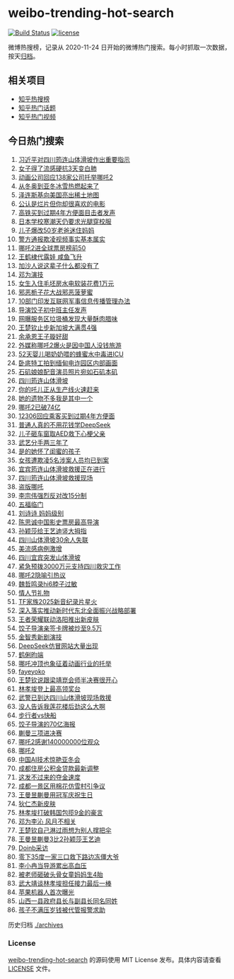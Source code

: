 # weibo-trending-hot-search

[![Build Status](https://github.com/justjavac/weibo-trending-hot-search/workflows/ci/badge.svg?branch=master)](https://github.com/justjavac/weibo-trending-hot-search/actions)
[![license](https://img.shields.io/github/license/justjavac/weibo-trending-hot-search)](https://github.com/justjavac/weibo-trending-hot-search/blob/master/LICENSE)

微博热搜榜，记录从 2020-11-24 日开始的微博热门搜索。每小时抓取一次数据，按天[归档](./archives)。

## 相关项目

- [知乎热搜榜](https://github.com/justjavac/zhihu-trending-top-search)
- [知乎热门话题](https://github.com/justjavac/zhihu-trending-hot-questions)
- [知乎热门视频](https://github.com/justjavac/zhihu-trending-hot-video)

## 今日热门搜索

<!-- BEGIN -->
<!-- 最后更新时间 Sun Feb 09 2025 05:11:52 GMT+0800 (China Standard Time) -->

1. [习近平对四川筠连山体滑坡作出重要指示](https://s.weibo.com//weibo?q=%23%E4%B9%A0%E8%BF%91%E5%B9%B3%E5%AF%B9%E5%9B%9B%E5%B7%9D%E7%AD%A0%E8%BF%9E%E5%B1%B1%E4%BD%93%E6%BB%91%E5%9D%A1%E4%BD%9C%E5%87%BA%E9%87%8D%E8%A6%81%E6%8C%87%E7%A4%BA%23&Refer=new_time)
1. [女子得了流感硬抗3天变白肺](https://s.weibo.com//weibo?q=%23%E5%A5%B3%E5%AD%90%E5%BE%97%E4%BA%86%E6%B5%81%E6%84%9F%E7%A1%AC%E6%8A%973%E5%A4%A9%E5%8F%98%E7%99%BD%E8%82%BA%23&t=31&band_rank=12&Refer=top)
1. [动画公司回应138家公司托举哪吒2](https://s.weibo.com//weibo?q=%23%E5%8A%A8%E7%94%BB%E5%85%AC%E5%8F%B8%E5%9B%9E%E5%BA%94138%E5%AE%B6%E5%85%AC%E5%8F%B8%E6%89%98%E4%B8%BE%E5%93%AA%E5%90%922%23&t=31&band_rank=12&Refer=top)
1. [从冬奥到亚冬冰雪热燃起来了](https://s.weibo.com//weibo?q=%23%E4%BB%8E%E5%86%AC%E5%A5%A5%E5%88%B0%E4%BA%9A%E5%86%AC%E5%86%B0%E9%9B%AA%E7%83%AD%E7%87%83%E8%B5%B7%E6%9D%A5%E4%BA%86%23&t=31&band_rank=3&Refer=top)
1. [泽连斯基向美国亮出稀土地图](https://s.weibo.com//weibo?q=%23%E6%B3%BD%E8%BF%9E%E6%96%AF%E5%9F%BA%E5%90%91%E7%BE%8E%E5%9B%BD%E4%BA%AE%E5%87%BA%E7%A8%80%E5%9C%9F%E5%9C%B0%E5%9B%BE%23&t=31&band_rank=34&Refer=top)
1. [公认是烂片但你却很喜欢的电影](https://s.weibo.com//weibo?q=%23%E5%85%AC%E8%AE%A4%E6%98%AF%E7%83%82%E7%89%87%E4%BD%86%E4%BD%A0%E5%8D%B4%E5%BE%88%E5%96%9C%E6%AC%A2%E7%9A%84%E7%94%B5%E5%BD%B1%23&t=31&band_rank=4&Refer=top)
1. [高铁买到过期4年方便面目击者发声](https://s.weibo.com//weibo?q=%23%E9%AB%98%E9%93%81%E4%B9%B0%E5%88%B0%E8%BF%87%E6%9C%9F4%E5%B9%B4%E6%96%B9%E4%BE%BF%E9%9D%A2%E7%9B%AE%E5%87%BB%E8%80%85%E5%8F%91%E5%A3%B0%23&t=31&band_rank=14&Refer=top)
1. [日本学校寒潮天仍要求光腿穿校服](https://s.weibo.com//weibo?q=%23%E6%97%A5%E6%9C%AC%E5%AD%A6%E6%A0%A1%E5%AF%92%E6%BD%AE%E5%A4%A9%E4%BB%8D%E8%A6%81%E6%B1%82%E5%85%89%E8%85%BF%E7%A9%BF%E6%A0%A1%E6%9C%8D%23&t=31&band_rank=6&Refer=top)
1. [儿子爆改50岁老爸迷住妈妈](https://s.weibo.com//weibo?q=%23%E5%84%BF%E5%AD%90%E7%88%86%E6%94%B950%E5%B2%81%E8%80%81%E7%88%B8%E8%BF%B7%E4%BD%8F%E5%A6%88%E5%A6%88%23&t=31&band_rank=4&Refer=top)
1. [警方通报欺凌视频事实基本属实](https://s.weibo.com//weibo?q=%23%E8%AD%A6%E6%96%B9%E9%80%9A%E6%8A%A5%E6%AC%BA%E5%87%8C%E8%A7%86%E9%A2%91%E4%BA%8B%E5%AE%9E%E5%9F%BA%E6%9C%AC%E5%B1%9E%E5%AE%9E%23&t=31&band_rank=10&Refer=top)
1. [哪吒2进全球票房榜前50](https://s.weibo.com//weibo?q=%23%E5%93%AA%E5%90%922%E8%BF%9B%E5%85%A8%E7%90%83%E7%A5%A8%E6%88%BF%E6%A6%9C%E5%89%8D50%23&t=31&band_rank=1&Refer=top)
1. [王鹤棣代露娃 咸鱼飞升](https://s.weibo.com//weibo?q=%E7%8E%8B%E9%B9%A4%E6%A3%A3%E4%BB%A3%E9%9C%B2%E5%A8%83%20%E5%92%B8%E9%B1%BC%E9%A3%9E%E5%8D%87&t=31&band_rank=11&Refer=top)
1. [加沙人说这辈子什么都没有了](https://s.weibo.com//weibo?q=%23%E5%8A%A0%E6%B2%99%E4%BA%BA%E8%AF%B4%E8%BF%99%E8%BE%88%E5%AD%90%E4%BB%80%E4%B9%88%E9%83%BD%E6%B2%A1%E6%9C%89%E4%BA%86%23&t=31&band_rank=7&Refer=top)
1. [邓为演技](https://s.weibo.com//weibo?q=%E9%82%93%E4%B8%BA%E6%BC%94%E6%8A%80&t=31&band_rank=22&Refer=top)
1. [女生入住毛坯房水电软装花费1万元](https://s.weibo.com//weibo?q=%23%E5%A5%B3%E7%94%9F%E5%85%A5%E4%BD%8F%E6%AF%9B%E5%9D%AF%E6%88%BF%E6%B0%B4%E7%94%B5%E8%BD%AF%E8%A3%85%E8%8A%B1%E8%B4%B91%E4%B8%87%E5%85%83%23&t=31&band_rank=20&Refer=top)
1. [邪恶栀子花大战邪恶菠萝蜜](https://s.weibo.com//weibo?q=%E9%82%AA%E6%81%B6%E6%A0%80%E5%AD%90%E8%8A%B1%E5%A4%A7%E6%88%98%E9%82%AA%E6%81%B6%E8%8F%A0%E8%90%9D%E8%9C%9C&t=31&band_rank=7&Refer=top)
1. [10部门印发互联网军事信息传播管理办法](https://s.weibo.com//weibo?q=%2310%E9%83%A8%E9%97%A8%E5%8D%B0%E5%8F%91%E4%BA%92%E8%81%94%E7%BD%91%E5%86%9B%E4%BA%8B%E4%BF%A1%E6%81%AF%E4%BC%A0%E6%92%AD%E7%AE%A1%E7%90%86%E5%8A%9E%E6%B3%95%23&t=31&band_rank=16&Refer=top)
1. [导演饺子初中班主任发声](https://s.weibo.com//weibo?q=%23%E5%AF%BC%E6%BC%94%E9%A5%BA%E5%AD%90%E5%88%9D%E4%B8%AD%E7%8F%AD%E4%B8%BB%E4%BB%BB%E5%8F%91%E5%A3%B0%23&t=31&band_rank=27&Refer=top)
1. [网曝服务区垃圾桶发现大量酥肉腊味](https://s.weibo.com//weibo?q=%23%E7%BD%91%E6%9B%9D%E6%9C%8D%E5%8A%A1%E5%8C%BA%E5%9E%83%E5%9C%BE%E6%A1%B6%E5%8F%91%E7%8E%B0%E5%A4%A7%E9%87%8F%E9%85%A5%E8%82%89%E8%85%8A%E5%91%B3%23&t=31&band_rank=19&Refer=top)
1. [王楚钦止步新加坡大满贯4强](https://s.weibo.com//weibo?q=%23%E7%8E%8B%E6%A5%9A%E9%92%A6%E6%AD%A2%E6%AD%A5%E6%96%B0%E5%8A%A0%E5%9D%A1%E5%A4%A7%E6%BB%A1%E8%B4%AF4%E5%BC%BA%23&t=31&band_rank=5&Refer=top)
1. [余承恩王子璇好甜](https://s.weibo.com//weibo?q=%E4%BD%99%E6%89%BF%E6%81%A9%E7%8E%8B%E5%AD%90%E7%92%87%E5%A5%BD%E7%94%9C&t=31&band_rank=29&Refer=top)
1. [外媒称哪吒2爆火是因中国人没钱旅游](https://s.weibo.com//weibo?q=%23%E5%A4%96%E5%AA%92%E7%A7%B0%E5%93%AA%E5%90%922%E7%88%86%E7%81%AB%E6%98%AF%E5%9B%A0%E4%B8%AD%E5%9B%BD%E4%BA%BA%E6%B2%A1%E9%92%B1%E6%97%85%E6%B8%B8%23&t=31&band_rank=21&Refer=top)
1. [52天婴儿喝奶奶喂的蜂蜜水中毒进ICU](https://s.weibo.com//weibo?q=%2352%E5%A4%A9%E5%A9%B4%E5%84%BF%E5%96%9D%E5%A5%B6%E5%A5%B6%E5%96%82%E7%9A%84%E8%9C%82%E8%9C%9C%E6%B0%B4%E4%B8%AD%E6%AF%92%E8%BF%9BICU%23&t=31&band_rank=23&Refer=top)
1. [卧底特工拍到缅甸电诈园区内部画面](https://s.weibo.com//weibo?q=%23%E5%8D%A7%E5%BA%95%E7%89%B9%E5%B7%A5%E6%8B%8D%E5%88%B0%E7%BC%85%E7%94%B8%E7%94%B5%E8%AF%88%E5%9B%AD%E5%8C%BA%E5%86%85%E9%83%A8%E7%94%BB%E9%9D%A2%23&t=31&band_rank=24&Refer=top)
1. [石矶娘娘配音演员照片宛如石矶本矶](https://s.weibo.com//weibo?q=%23%E7%9F%B3%E7%9F%B6%E5%A8%98%E5%A8%98%E9%85%8D%E9%9F%B3%E6%BC%94%E5%91%98%E7%85%A7%E7%89%87%E5%AE%9B%E5%A6%82%E7%9F%B3%E7%9F%B6%E6%9C%AC%E7%9F%B6%23&t=31&band_rank=21&Refer=top)
1. [四川筠连山体滑坡](https://s.weibo.com//weibo?q=%23%E5%9B%9B%E5%B7%9D%E7%AD%A0%E8%BF%9E%E5%B1%B1%E4%BD%93%E6%BB%91%E5%9D%A1%23&t=31&band_rank=31&Refer=top)
1. [你的吒儿正从生产线火速赶来](https://s.weibo.com//weibo?q=%23%E4%BD%A0%E7%9A%84%E5%90%92%E5%84%BF%E6%AD%A3%E4%BB%8E%E7%94%9F%E4%BA%A7%E7%BA%BF%E7%81%AB%E9%80%9F%E8%B5%B6%E6%9D%A5%23&t=31&band_rank=2&Refer=top)
1. [她的遗物不多我是其中一个](https://s.weibo.com//weibo?q=%E5%A5%B9%E7%9A%84%E9%81%97%E7%89%A9%E4%B8%8D%E5%A4%9A%E6%88%91%E6%98%AF%E5%85%B6%E4%B8%AD%E4%B8%80%E4%B8%AA&t=31&band_rank=16&Refer=top)
1. [哪吒2已破74亿](https://s.weibo.com//weibo?q=%23%E5%93%AA%E5%90%922%E5%B7%B2%E7%A0%B474%E4%BA%BF%23&t=31&band_rank=18&Refer=top)
1. [12306回应乘客买到过期4年方便面](https://s.weibo.com//weibo?q=%2312306%E5%9B%9E%E5%BA%94%E4%B9%98%E5%AE%A2%E4%B9%B0%E5%88%B0%E8%BF%87%E6%9C%9F4%E5%B9%B4%E6%96%B9%E4%BE%BF%E9%9D%A2%23&t=31&band_rank=13&Refer=top)
1. [普通人真的不用花钱学DeepSeek](https://s.weibo.com//weibo?q=%23%E6%99%AE%E9%80%9A%E4%BA%BA%E7%9C%9F%E7%9A%84%E4%B8%8D%E7%94%A8%E8%8A%B1%E9%92%B1%E5%AD%A6DeepSeek%23&t=31&band_rank=20&Refer=top)
1. [儿子砸车窗取AED救下心梗父亲](https://s.weibo.com//weibo?q=%23%E5%84%BF%E5%AD%90%E7%A0%B8%E8%BD%A6%E7%AA%97%E5%8F%96AED%E6%95%91%E4%B8%8B%E5%BF%83%E6%A2%97%E7%88%B6%E4%BA%B2%23&t=31&band_rank=10&Refer=top)
1. [武艺分手两三年了](https://s.weibo.com//weibo?q=%E6%AD%A6%E8%89%BA%E5%88%86%E6%89%8B%E4%B8%A4%E4%B8%89%E5%B9%B4%E4%BA%86&t=31&band_rank=33&Refer=top)
1. [是的她怀了闺蜜的孩子](https://s.weibo.com//weibo?q=%E6%98%AF%E7%9A%84%E5%A5%B9%E6%80%80%E4%BA%86%E9%97%BA%E8%9C%9C%E7%9A%84%E5%AD%A9%E5%AD%90&t=31&band_rank=35&Refer=top)
1. [女孩遭欺凌5名涉案人员均已到案](https://s.weibo.com//weibo?q=%23%E5%A5%B3%E5%AD%A9%E9%81%AD%E6%AC%BA%E5%87%8C5%E5%90%8D%E6%B6%89%E6%A1%88%E4%BA%BA%E5%91%98%E5%9D%87%E5%B7%B2%E5%88%B0%E6%A1%88%23&t=31&band_rank=13&Refer=top)
1. [宜宾筠连山体滑坡救援正在进行](https://s.weibo.com//weibo?q=%23%E5%AE%9C%E5%AE%BE%E7%AD%A0%E8%BF%9E%E5%B1%B1%E4%BD%93%E6%BB%91%E5%9D%A1%E6%95%91%E6%8F%B4%E6%AD%A3%E5%9C%A8%E8%BF%9B%E8%A1%8C%23&t=31&band_rank=35&Refer=top)
1. [四川筠连山体滑坡救援现场](https://s.weibo.com//weibo?q=%23%E5%9B%9B%E5%B7%9D%E7%AD%A0%E8%BF%9E%E5%B1%B1%E4%BD%93%E6%BB%91%E5%9D%A1%E6%95%91%E6%8F%B4%E7%8E%B0%E5%9C%BA%23&t=31&band_rank=37&Refer=top)
1. [盗版哪吒](https://s.weibo.com//weibo?q=%E7%9B%97%E7%89%88%E5%93%AA%E5%90%92&t=31&band_rank=17&Refer=top)
1. [李宗伟强烈反对改15分制](https://s.weibo.com//weibo?q=%23%E6%9D%8E%E5%AE%97%E4%BC%9F%E5%BC%BA%E7%83%88%E5%8F%8D%E5%AF%B9%E6%94%B915%E5%88%86%E5%88%B6%23&t=31&band_rank=39&Refer=top)
1. [五福临门](https://s.weibo.com//weibo?q=%E4%BA%94%E7%A6%8F%E4%B8%B4%E9%97%A8&t=31&band_rank=28&Refer=top)
1. [刘诗诗 妈妈级别](https://s.weibo.com//weibo?q=%E5%88%98%E8%AF%97%E8%AF%97%20%E5%A6%88%E5%A6%88%E7%BA%A7%E5%88%AB&t=31&band_rank=40&Refer=top)
1. [陈思诚中国影史票房最高导演](https://s.weibo.com//weibo?q=%23%E9%99%88%E6%80%9D%E8%AF%9A%E4%B8%AD%E5%9B%BD%E5%BD%B1%E5%8F%B2%E7%A5%A8%E6%88%BF%E6%9C%80%E9%AB%98%E5%AF%BC%E6%BC%94%23&t=31&band_rank=12&Refer=top)
1. [孙颖莎给王艺迪竖大拇指](https://s.weibo.com//weibo?q=%23%E5%AD%99%E9%A2%96%E8%8E%8E%E7%BB%99%E7%8E%8B%E8%89%BA%E8%BF%AA%E7%AB%96%E5%A4%A7%E6%8B%87%E6%8C%87%23&t=31&band_rank=15&Refer=top)
1. [四川山体滑坡30余人失联](https://s.weibo.com//weibo?q=%23%E5%9B%9B%E5%B7%9D%E5%B1%B1%E4%BD%93%E6%BB%91%E5%9D%A130%E4%BD%99%E4%BA%BA%E5%A4%B1%E8%81%94%23&t=31&band_rank=30&Refer=top)
1. [美流感病例激增](https://s.weibo.com//weibo?q=%23%E7%BE%8E%E6%B5%81%E6%84%9F%E7%97%85%E4%BE%8B%E6%BF%80%E5%A2%9E%23&t=31&band_rank=10&Refer=top)
1. [四川宜宾突发山体滑坡](https://s.weibo.com//weibo?q=%23%E5%9B%9B%E5%B7%9D%E5%AE%9C%E5%AE%BE%E7%AA%81%E5%8F%91%E5%B1%B1%E4%BD%93%E6%BB%91%E5%9D%A1%23&t=31&band_rank=41&Refer=top)
1. [紧急预拨3000万元支持四川救灾工作](https://s.weibo.com//weibo?q=%23%E7%B4%A7%E6%80%A5%E9%A2%84%E6%8B%A83000%E4%B8%87%E5%85%83%E6%94%AF%E6%8C%81%E5%9B%9B%E5%B7%9D%E6%95%91%E7%81%BE%E5%B7%A5%E4%BD%9C%23&t=31&band_rank=15&Refer=top)
1. [哪吒2隐喻引热议](https://s.weibo.com//weibo?q=%23%E5%93%AA%E5%90%922%E9%9A%90%E5%96%BB%E5%BC%95%E7%83%AD%E8%AE%AE%23&t=31&band_rank=8&Refer=top)
1. [魏哲鸣录hi6脖子过敏](https://s.weibo.com//weibo?q=%23%E9%AD%8F%E5%93%B2%E9%B8%A3%E5%BD%95hi6%E8%84%96%E5%AD%90%E8%BF%87%E6%95%8F%23&t=31&band_rank=31&Refer=top)
1. [情人节礼物](https://s.weibo.com//weibo?q=%E6%83%85%E4%BA%BA%E8%8A%82%E7%A4%BC%E7%89%A9&t=31&band_rank=49&Refer=top)
1. [TF家族2025新音纪录片星火](https://s.weibo.com//weibo?q=%23TF%E5%AE%B6%E6%97%8F2025%E6%96%B0%E9%9F%B3%E7%BA%AA%E5%BD%95%E7%89%87%E6%98%9F%E7%81%AB%23&t=31&band_rank=47&Refer=top)
1. [深入落实推动新时代东北全面振兴战略部署](https://s.weibo.com//weibo?q=%23%E6%B7%B1%E5%85%A5%E8%90%BD%E5%AE%9E%E6%8E%A8%E5%8A%A8%E6%96%B0%E6%97%B6%E4%BB%A3%E4%B8%9C%E5%8C%97%E5%85%A8%E9%9D%A2%E6%8C%AF%E5%85%B4%E6%88%98%E7%95%A5%E9%83%A8%E7%BD%B2%23&Refer=new_time)
1. [王者荣耀联动洛阳推出新皮肤](https://s.weibo.com//weibo?q=%23%E7%8E%8B%E8%80%85%E8%8D%A3%E8%80%80%E8%81%94%E5%8A%A8%E6%B4%9B%E9%98%B3%E6%8E%A8%E5%87%BA%E6%96%B0%E7%9A%AE%E8%82%A4%23&t=31&band_rank=25&Refer=top)
1. [饺子导演亲签卡牌被炒至9.5万](https://s.weibo.com//weibo?q=%23%E9%A5%BA%E5%AD%90%E5%AF%BC%E6%BC%94%E4%BA%B2%E7%AD%BE%E5%8D%A1%E7%89%8C%E8%A2%AB%E7%82%92%E8%87%B39.5%E4%B8%87%23&t=31&band_rank=50&Refer=top)
1. [金智秀新剧演技](https://s.weibo.com//weibo?q=%23%E9%87%91%E6%99%BA%E7%A7%80%E6%96%B0%E5%89%A7%E6%BC%94%E6%8A%80%23&t=31&band_rank=30&Refer=top)
1. [DeepSeek仿冒网站大量出现](https://s.weibo.com//weibo?q=%23DeepSeek%E4%BB%BF%E5%86%92%E7%BD%91%E7%AB%99%E5%A4%A7%E9%87%8F%E5%87%BA%E7%8E%B0%23&t=31&band_rank=49&Refer=top)
1. [鹤俐昀端](https://s.weibo.com//weibo?q=%23%E9%B9%A4%E4%BF%90%E6%98%80%E7%AB%AF%23&t=31&band_rank=38&Refer=top)
1. [哪吒冲顶也象征着动画行业的托举](https://s.weibo.com//weibo?q=%23%E5%93%AA%E5%90%92%E5%86%B2%E9%A1%B6%E4%B9%9F%E8%B1%A1%E5%BE%81%E7%9D%80%E5%8A%A8%E7%94%BB%E8%A1%8C%E4%B8%9A%E7%9A%84%E6%89%98%E4%B8%BE%23&t=31&band_rank=10&Refer=top)
1. [fayeyoko](https://s.weibo.com//weibo?q=%23fayeyoko%23&t=31&band_rank=33&Refer=top)
1. [王楚钦说跟梁靖崑会师半决赛很开心](https://s.weibo.com//weibo?q=%23%E7%8E%8B%E6%A5%9A%E9%92%A6%E8%AF%B4%E8%B7%9F%E6%A2%81%E9%9D%96%E5%B4%91%E4%BC%9A%E5%B8%88%E5%8D%8A%E5%86%B3%E8%B5%9B%E5%BE%88%E5%BC%80%E5%BF%83%23&t=31&band_rank=32&Refer=top)
1. [林孝埈登上最高领奖台](https://s.weibo.com//weibo?q=%23%E6%9E%97%E5%AD%9D%E5%9F%88%E7%99%BB%E4%B8%8A%E6%9C%80%E9%AB%98%E9%A2%86%E5%A5%96%E5%8F%B0%23&t=31&band_rank=42&Refer=top)
1. [武警已到达四川山体滑坡现场救援](https://s.weibo.com//weibo?q=%23%E6%AD%A6%E8%AD%A6%E5%B7%B2%E5%88%B0%E8%BE%BE%E5%9B%9B%E5%B7%9D%E5%B1%B1%E4%BD%93%E6%BB%91%E5%9D%A1%E7%8E%B0%E5%9C%BA%E6%95%91%E6%8F%B4%23&t=31&band_rank=10&Refer=top)
1. [没人告诉我莲花楼后劲这么大啊](https://s.weibo.com//weibo?q=%E6%B2%A1%E4%BA%BA%E5%91%8A%E8%AF%89%E6%88%91%E8%8E%B2%E8%8A%B1%E6%A5%BC%E5%90%8E%E5%8A%B2%E8%BF%99%E4%B9%88%E5%A4%A7%E5%95%8A&t=31&band_rank=42&Refer=top)
1. [步行者vs快船](https://s.weibo.com//weibo?q=%23%E6%AD%A5%E8%A1%8C%E8%80%85vs%E5%BF%AB%E8%88%B9%23&t=31&band_rank=49&Refer=top)
1. [饺子导演的70亿海报](https://s.weibo.com//weibo?q=%23%E9%A5%BA%E5%AD%90%E5%AF%BC%E6%BC%94%E7%9A%8470%E4%BA%BF%E6%B5%B7%E6%8A%A5%23&t=31&band_rank=41&Refer=top)
1. [蒯曼三项进决赛](https://s.weibo.com//weibo?q=%23%E8%92%AF%E6%9B%BC%E4%B8%89%E9%A1%B9%E8%BF%9B%E5%86%B3%E8%B5%9B%23&t=31&band_rank=25&Refer=top)
1. [哪吒2感谢140000000位观众](https://s.weibo.com//weibo?q=%23%E5%93%AA%E5%90%922%E6%84%9F%E8%B0%A2140000000%E4%BD%8D%E8%A7%82%E4%BC%97%23&t=31&band_rank=25&Refer=top)
1. [哪吒2](https://s.weibo.com//weibo?q=%E5%93%AA%E5%90%922&t=31&band_rank=38&Refer=top)
1. [中国AI技术惊艳亚冬会](https://s.weibo.com//weibo?q=%23%E4%B8%AD%E5%9B%BDAI%E6%8A%80%E6%9C%AF%E6%83%8A%E8%89%B3%E4%BA%9A%E5%86%AC%E4%BC%9A%23&t=31&band_rank=46&Refer=top)
1. [成都住房公积金贷款最新调整](https://s.weibo.com//weibo?q=%23%E6%88%90%E9%83%BD%E4%BD%8F%E6%88%BF%E5%85%AC%E7%A7%AF%E9%87%91%E8%B4%B7%E6%AC%BE%E6%9C%80%E6%96%B0%E8%B0%83%E6%95%B4%23&t=31&band_rank=9&Refer=top)
1. [这发不过来的夺金速度](https://s.weibo.com//weibo?q=%23%E8%BF%99%E5%8F%91%E4%B8%8D%E8%BF%87%E6%9D%A5%E7%9A%84%E5%A4%BA%E9%87%91%E9%80%9F%E5%BA%A6%23&t=31&band_rank=25&Refer=top)
1. [成都一景区用棉花仿雪村引争议](https://s.weibo.com//weibo?q=%23%E6%88%90%E9%83%BD%E4%B8%80%E6%99%AF%E5%8C%BA%E7%94%A8%E6%A3%89%E8%8A%B1%E4%BB%BF%E9%9B%AA%E6%9D%91%E5%BC%95%E4%BA%89%E8%AE%AE%23&t=31&band_rank=26&Refer=top)
1. [王曼昱蒯曼用冠军庆祝生日](https://s.weibo.com//weibo?q=%23%E7%8E%8B%E6%9B%BC%E6%98%B1%E8%92%AF%E6%9B%BC%E7%94%A8%E5%86%A0%E5%86%9B%E5%BA%86%E7%A5%9D%E7%94%9F%E6%97%A5%23&t=31&band_rank=36&Refer=top)
1. [狄仁杰新皮肤](https://s.weibo.com//weibo?q=%E7%8B%84%E4%BB%81%E6%9D%B0%E6%96%B0%E7%9A%AE%E8%82%A4&t=31&band_rank=44&Refer=top)
1. [林孝埈打破韩国包揽9金的豪言](https://s.weibo.com//weibo?q=%23%E6%9E%97%E5%AD%9D%E5%9F%88%E6%89%93%E7%A0%B4%E9%9F%A9%E5%9B%BD%E5%8C%85%E6%8F%BD9%E9%87%91%E7%9A%84%E8%B1%AA%E8%A8%80%23&t=31&band_rank=45&Refer=top)
1. [邓为李沁 风月不相关](https://s.weibo.com//weibo?q=%E9%82%93%E4%B8%BA%E6%9D%8E%E6%B2%81%20%E9%A3%8E%E6%9C%88%E4%B8%8D%E7%9B%B8%E5%85%B3&t=31&band_rank=43&Refer=top)
1. [王楚钦自己淋过雨想为别人撑把伞](https://s.weibo.com//weibo?q=%23%E7%8E%8B%E6%A5%9A%E9%92%A6%E8%87%AA%E5%B7%B1%E6%B7%8B%E8%BF%87%E9%9B%A8%E6%83%B3%E4%B8%BA%E5%88%AB%E4%BA%BA%E6%92%91%E6%8A%8A%E4%BC%9E%23&t=31&band_rank=32&Refer=top)
1. [王曼昱蒯曼3比2孙颖莎王艺迪](https://s.weibo.com//weibo?q=%23%E7%8E%8B%E6%9B%BC%E6%98%B1%E8%92%AF%E6%9B%BC3%E6%AF%942%E5%AD%99%E9%A2%96%E8%8E%8E%E7%8E%8B%E8%89%BA%E8%BF%AA%23&t=31&band_rank=49&Refer=top)
1. [Doinb采访](https://s.weibo.com//weibo?q=Doinb%E9%87%87%E8%AE%BF&t=31&band_rank=29&Refer=top)
1. [零下35度一家三口救下路边冻僵大爷](https://s.weibo.com//weibo?q=%23%E9%9B%B6%E4%B8%8B35%E5%BA%A6%E4%B8%80%E5%AE%B6%E4%B8%89%E5%8F%A3%E6%95%91%E4%B8%8B%E8%B7%AF%E8%BE%B9%E5%86%BB%E5%83%B5%E5%A4%A7%E7%88%B7%23&t=31&band_rank=41&Refer=top)
1. [李小冉当导游累出高血压](https://s.weibo.com//weibo?q=%E6%9D%8E%E5%B0%8F%E5%86%89%E5%BD%93%E5%AF%BC%E6%B8%B8%E7%B4%AF%E5%87%BA%E9%AB%98%E8%A1%80%E5%8E%8B&t=31&band_rank=45&Refer=top)
1. [被老师砸破头骨女童妈妈生4胎](https://s.weibo.com//weibo?q=%23%E8%A2%AB%E8%80%81%E5%B8%88%E7%A0%B8%E7%A0%B4%E5%A4%B4%E9%AA%A8%E5%A5%B3%E7%AB%A5%E5%A6%88%E5%A6%88%E7%94%9F4%E8%83%8E%23&t=31&band_rank=46&Refer=top)
1. [武大靖谈林孝埈担任接力最后一棒](https://s.weibo.com//weibo?q=%23%E6%AD%A6%E5%A4%A7%E9%9D%96%E8%B0%88%E6%9E%97%E5%AD%9D%E5%9F%88%E6%8B%85%E4%BB%BB%E6%8E%A5%E5%8A%9B%E6%9C%80%E5%90%8E%E4%B8%80%E6%A3%92%23&t=31&band_rank=47&Refer=top)
1. [苹果机器人首次曝光](https://s.weibo.com//weibo?q=%23%E8%8B%B9%E6%9E%9C%E6%9C%BA%E5%99%A8%E4%BA%BA%E9%A6%96%E6%AC%A1%E6%9B%9D%E5%85%89%23&t=31&band_rank=48&Refer=top)
1. [山西一县政府县长与副县长同名同姓](https://s.weibo.com//weibo?q=%23%E5%B1%B1%E8%A5%BF%E4%B8%80%E5%8E%BF%E6%94%BF%E5%BA%9C%E5%8E%BF%E9%95%BF%E4%B8%8E%E5%89%AF%E5%8E%BF%E9%95%BF%E5%90%8C%E5%90%8D%E5%90%8C%E5%A7%93%23&t=31&band_rank=49&Refer=top)
1. [孩子不满压岁钱被代管报警求助](https://s.weibo.com//weibo?q=%E5%AD%A9%E5%AD%90%E4%B8%8D%E6%BB%A1%E5%8E%8B%E5%B2%81%E9%92%B1%E8%A2%AB%E4%BB%A3%E7%AE%A1%E6%8A%A5%E8%AD%A6%E6%B1%82%E5%8A%A9&t=31&band_rank=50&Refer=top)

<!-- END -->

历史归档 [./archives](./archives)

### License

[weibo-trending-hot-search](https://github.com/justjavac/weibo-trending-hot-search) 的源码使用 MIT License
发布。具体内容请查看 [LICENSE](./LICENSE) 文件。
